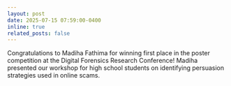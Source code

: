 ```yaml
---
layout: post
date: 2025-07-15 07:59:00-0400
inline: true
related_posts: false
---
```


Congratulations to Madiha Fathima for winning first place in the poster competition at the Digital Forensics Research Conference! Madiha presented our workshop for high school students on identifying persuasion strategies used in online scams. 
